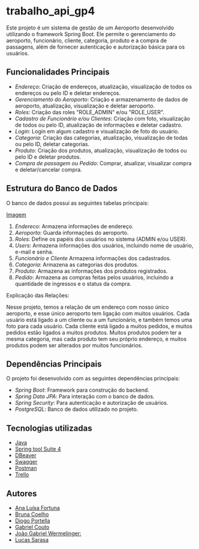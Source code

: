 # trabalho_api_gp4

Este projeto é um sistema de gestão de um Aeroporto desenvolvido utilizando o framework Spring Boot. Ele permite o gerenciamento do aeroporto, funcionário, cliente, categoria, produto e a compra de passagens, além de fornecer autenticação e autorização básica para os usuários.

## Funcionalidades Principais

- *Endereço*: Criação de endereços, atualização, visualização de todos os endereços ou pelo ID e deletar endereços.
- *Gerenciamento do Aeroporto*: Criação e armazenamento de dados de aeroporto, atualização, visualização e deletar aeroporto.
- *Roles*: Criação das roles "ROLE_ADMIN" e/ou "ROLE_USER".
- *Cadastro de Funcionário e/ou Clientes*: Criação com foto, visualização de todos ou pelo ID, atualização de informações e deletar cadastro.
- *Login*: Login em algum cadastro e visualização de foto do usuário.
- *Categoria*: Criação das categorias, atualização, visualização de todas ou pelo ID, deletar categorias.
- *Produto*: Criação dos produtos, atualização, visualização de todos ou pelo ID e deletar produtos.
- *Compra de passagem ou Pedido*: Comprar, atualizar, visualizar compra e deletar/cancelar compra.

## Estrutura do Banco de Dados

O banco de dados possui as seguintes tabelas principais:

[Imagem](https://github.com/lucasarasa/G4_trabalho_api/blob/main/BancoGP4.png)

1. *Endereco*: Armazena informações de endereço.
2. *Aeroporto*: Guarda informações do aeroporto.
3. *Roles*: Define os papéis dos usuários no sistema (ADMIN e/ou USER).
4. *Users*: Armazena informações dos usuários, incluindo nome de usuário, e-mail e senha.
5. *Funcionário e Cliente* Armazena informações dos cadastrados.
6. *Categoria*: Armazena as categorias dos produtos.
7. *Produto*: Armazena as informações dos produtos registrados.
8. *Pedido*: Armazena as compras feitas pelos usuários, incluindo a quantidade de ingressos e o status da compra.

Explicação das Relações:

Nesse projeto, temos a relação de um endereço com nosso único aeroporto, e esse único aeroporto tem ligação com muitos usuários. Cada usuário está ligado a um cliente ou a um funcionário, e também temos uma foto para cada usuário. Cada cliente está ligado a muitos pedidos, e muitos pedidos estão ligados a muitos produtos. Muitos produtos podem ter a mesma categoria, mas cada produto tem seu próprio endereço, e muitos produtos podem ser alterados por muitos funcionários. 

## Dependências Principais

O projeto foi desenvolvido com as seguintes dependências principais:

- *Spring Boot*: Framework para construção do backend.
- *Spring Data JPA*: Para interação com o banco de dados.
- *Spring Security*: Para autenticação e autorização de usuários.
- *PostgreSQL*: Banco de dados utilizado no projeto.

## Tecnologias utilizadas

- [Java](https://www.oracle.com/java/technologies/javase/jdk17-archive-downloads.html)
- [Spring tool Suite 4](https://spring.io/tools)
- [DBeaver](https://dbeaver.io/download/)
- [Swagger](http://localhost:8000/carcontrol/swagger-ui/index.html#/)
- [Postman](https://www.postman.com/)
- [Trello](https://trello.com/pt-BR)

## Autores

- [Ana Luísa Fortuna](https://github.com/anafortuna)
- [Bruna Coelho](https://github.com/brunacmedeiros)
- [Diogo Portella](https://github.com/Dgporte)
- [Gabriel Couto](https://github.com/Yzmael14)
- [João Gabriel Wermelinger:](https://github.com/joaocfw)
- [Lucas Sarasa](https://github.com/lucasarasa)